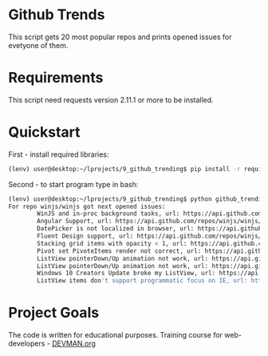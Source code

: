 # Github Trends

This script gets 20 most popular repos and prints opened issues for evetyone of them.

# Requirements

This script need requests version 2.11.1 or more to be installed.

# Quickstart

First - install required libraries:
```bash
(lenv) user@desktop:~/lprojects/9_github_trending$ pip install -r requirements.txt 
```

Second - to start program type in bash:
```bash
(lenv) user@desktop:~/lprojects/9_github_trending$ python github_trending.py 
For repo winjs/winjs got next opened issues:
        WinJS and in-proc background tasks, url: https://api.github.com/repos/winjs/winjs/issues/1677
        Angular Support, url: https://api.github.com/repos/winjs/winjs/issues/1676
        DatePicker is not localized in browser, url: https://api.github.com/repos/winjs/winjs/issues/1675
        Fluent Design support, url: https://api.github.com/repos/winjs/winjs/issues/1673
        Stacking grid items with opacity < 1, url: https://api.github.com/repos/winjs/winjs/issues/1671
        Pivot set PivoteItems render not correct, url: https://api.github.com/repos/winjs/winjs/issues/1670
        ListView pointerDown/Up animation not work, url: https://api.github.com/repos/winjs/winjs/issues/1669
        ListView pointerDown/Up animation not work, url: https://api.github.com/repos/winjs/winjs/issues/1668
        Windows 10 Creators Update broke my ListView, url: https://api.github.com/repos/winjs/winjs/issues/1667
        ListView items don't support programmatic focus on IE, url: https://api.github.com/repos/winjs/winjs/issues/1666
```

# Project Goals

The code is written for educational purposes. Training course for web-developers - [DEVMAN.org](https://devman.org)
